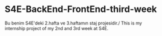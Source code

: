 # S4E-BackEnd-FrontEnd-third-week
Bu benim S4E'deki 2.hafta ve 3.haftamın staj projesidir./ This is my internship project of my 2nd and 3rd week at S4E.
